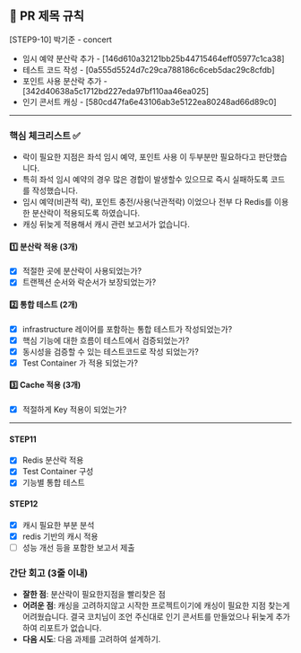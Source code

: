 ## :pushpin: PR 제목 규칙
[STEP9-10] 박기준 - concert

- 임시 예약 분산락 추가 -  [146d610a32121bb25b44715464eff05977c1ca38]
- 테스트 코드 작성 - [0a555d5524d7c29ca788186c6ceb5dac29c8cfdb]
- 포인트 사용 분산락 추가 - [342d40638a5c1712bd227eda97bf110aa46ea025]
- 인기 콘서트 캐싱 - [580cd47fa6e43106ab3e5122ea80248ad66d89c0]

---
### **핵심 체크리스트** :white_check_mark:

- 락이 필요한 지점은 좌석 임시 예약, 포인트 사용 이 두부분만 필요하다고 판단했습니다.
- 특히 좌석 임시 예약의 경우 많은 경합이 발생할수 있으므로 즉시 실패하도록 코드를 작성했습니다.
- 임시 예약(비관적 락), 포인트 충전/사용(낙관적락) 이었으나 전부 다 Redis를 이용한 분산락이 적용되도록 하였습니다.
- 캐싱 뒤늦게 적용해서 캐시 관련 보고서가 없습니다.

#### :one: 분산락 적용 (3개)
- [x] 적절한 곳에 분산락이 사용되었는가?
- [x] 트랜젝션 순서와 락순서가 보장되었는가?

#### :two: 통합 테스트 (2개)
- [x] infrastructure 레이어를 포함하는 통합 테스트가 작성되었는가?
- [x] 핵심 기능에 대한 흐름이 테스트에서 검증되었는가?
- [x] 동시성을 검증할 수 있는 테스트코드로 작성 되었는가?
- [x] Test Container 가 적용 되었는가?

#### :three: Cache 적용 (3개)
- [x] 적절하게 Key 적용이 되었는가?

---
#### STEP11
- [x] Redis 분산락 적용
- [x] Test Container 구성
- [x] 기능별 통합 테스트

#### STEP12
- [x] 캐시 필요한 부분 분석
- [x] redis 기반의 캐시 적용
- [ ] 성능 개선 등을 포함한 보고서 제출

### **간단 회고** (3줄 이내)
- **잘한 점**: 분산락이 필요한지점을 빨리찾은 점
- **어려운 점**: 캐싱을 고려하지않고 시작한 프로젝트이기에 캐싱이 필요한 지점 찾는게 어려웠습니다. 결국 코치님이 조언 주신대로 인기 콘서트를 만들었으나 뒤늦게 추가하여 리포트가 없습니다.
- **다음 시도**: 다음 과제를 고려하여 설계하기.